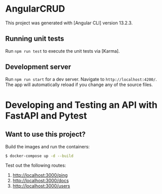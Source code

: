 # AngularCRUD

This project was generated with [Angular CLI] version 13.2.3.

## Running unit tests

Run `npm run test` to execute the unit tests via [Karma].

## Development server

Run `npm run start` for a dev server. Navigate to `http://localhost:4200/`. The app will automatically reload if you change any of the source files.

# Developing and Testing an API with FastAPI and Pytest

## Want to use this project?

Build the images and run the containers:

```sh
$ docker-compose up -d --build
```

Test out the following routes:

1. [http://localhost:3000/ping](http://localhost:3000/ping)
1. [http://localhost:3000/docs](http://localhost:3000/docs)
1. [http://localhost:3000/users](http://localhost:3000/users)
